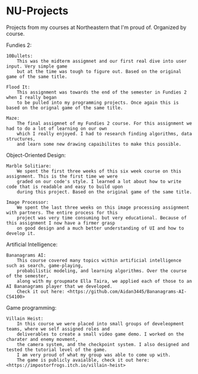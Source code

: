 # NU-Projects
Projects from my courses at Northeastern that I'm proud of. Organized by course.

Fundies 2:
    
    10Bullets:
        This was the midterm assigmnet and our first real dive into user input. Very simple game 
        but at the time was tough to figure out. Based on the original game of the same title.

    Flood It:
        This assignment was towards the end of the semester in Fundies 2 when I really began 
        to be pulled into my programming projects. Once again this is based on the orignal game of the same title. 

    Maze:
        The final assigmnet of my Fundies 2 course. For this assignment we had to do a lot of learning on our own 
        which I really enjoyed. I had to research finding algorithms, data structures, 
        and learn some new drawing capaibilites to make this possible.
               
    
Object-Oriented Design:

    Marble Solitiare:
        We spent the first three weeks of this six week course on this assignment. This is the first time we were 
        graded on our code's style. I learned a lot about how to write code that is readable and easy to build upon 
        during this project. Based on the original game of the same title.
        
    Image Processor:
        We spent the last three weeks on this image processing assignment with partners. The entire process for this 
        project was very time consuming but very educational. Because of this assignment I now have a firmer grasp 
        on good design and a much better understanding of UI and how to develop it.
        
        
Artificial Intelligence:

    Bananagrams AI:
        This course covered many topics within artificial intelligence such as search, game-playing, 
        probabilistic modeling, and learning algorithms. Over the course of the semester, 
        along with my groupmate Ella Taira, we applied each of those to an AI Bananagrams player that we developed.
        Check it out here: <https://github.com/Aidan3445/Bananagrams-AI-CS4100>


Game programming:

    Villain Heist:
        In this course we were placed into small groups of develeopment teams, where we self assigned roles and 
        deliverables to create a small video game demo. I worked on the charater and enemy movment, 
        the camera system, and the checkpoint system. I also designed and tested the tutorial level of the game. 
        I am very proud of what my group was able to come up with.
        The game is publicly avaialble, check it out here: <https://impostorfrogs.itch.io/villain-heist>

